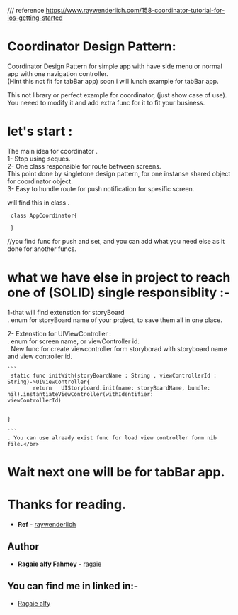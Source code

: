 
/// reference https://www.raywenderlich.com/158-coordinator-tutorial-for-ios-getting-started
# Coordinator Design Pattern:


Coordinator Design Pattern for simple app with have side menu or normal app with one navigation controller.</br>
(Hint this not fit for tabBar app) soon i will lunch example for tabBar app.</br>


This not library or perfect example for coordinator, (just show case of use).</br>
You neeed to modify it and add extra func for it to fit your business.</br>

# let's start :

The main idea for coordinator .</br>
1- Stop using seques.</br>
2- One class responsible for route between screens.</br>
      This point done by singletone design pattern, for one instanse shared object for coordinator object.</br>
3- Easy to hundle route for push notification for spesific screen.</br>

will find this in class .</br>

```
 class AppCoordinator{
 
 }
```
 //you find func for push and set, and you can add what you need else as it done for another funcs.
# what we have else in project to reach one of (SOLID) single responsiblity  :-

1-that will find extenstion for storyBoard </br>
    . enum for storyBoard name of your project, to save them all in one place.</br>
  
2- Extenstion for UIViewController :</br>
    . enum for screen name, or viewController id.</br>
    . New func for create viewcontroller form storyborad with storyboard name and view controller id.</br>
    
    ```
     static func initWith(storyBoardName : String , viewControllerId : String)->UIViewController{
            return   UIStoryboard.init(name: storyBoardName, bundle: nil).instantiateViewController(withIdentifier:            viewControllerId)
        
        
    }
    
    ```
    . You can use already exist func for load view controller form nib file.</br>

# Wait next one will be for tabBar app.

# Thanks for reading.
* **Ref**  - [raywenderlich](https://www.raywenderlich.com/158-coordinator-tutorial-for-ios-getting-started)

## Author

* **Ragaie alfy Fahmey**  - [ragaie](https://github.com/ragaie)

## You can find me in linked in:- 
- [Ragaie alfy](www.linkedin.com/in/ragaie-alfy)
